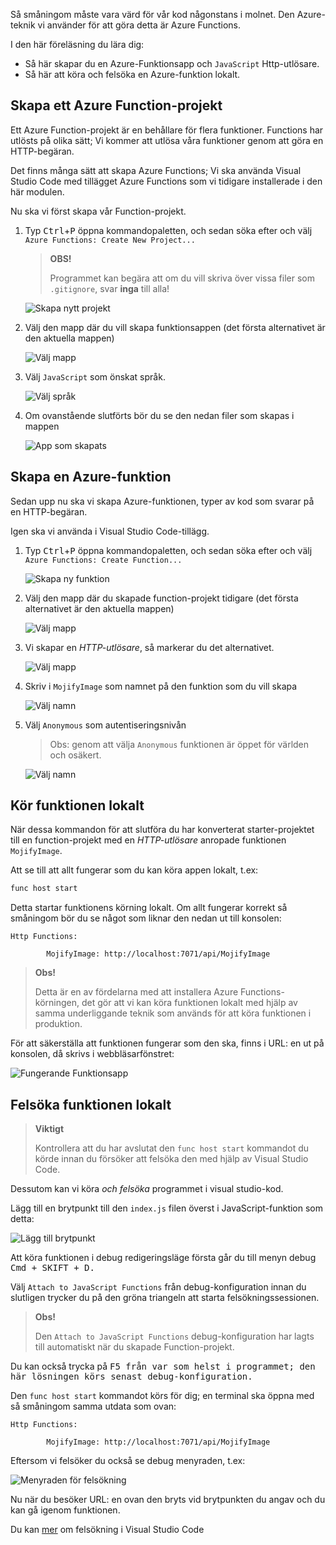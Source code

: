 Så småningom måste vara värd för vår kod någonstans i molnet. Den Azure-teknik vi använder för att göra detta är Azure Functions.

I den här föreläsning du lära dig:

- Så här skapar du en Azure-Funktionsapp och `JavaScript` Http-utlösare.
- Så här att köra och felsöka en Azure-funktion lokalt.

## <a name="create-an-azure-function-project"></a>Skapa ett Azure Function-projekt

Ett Azure Function-projekt är en behållare för flera funktioner. Functions har utlösts på olika sätt; Vi kommer att utlösa våra funktioner genom att göra en HTTP-begäran.

Det finns många sätt att skapa Azure Functions; Vi ska använda Visual Studio Code med tillägget Azure Functions som vi tidigare installerade i den här modulen.

Nu ska vi först skapa vår Function-projekt.

1. Typ <kbd>Ctrl</kbd>+<kbd>P</kbd> öppna kommandopaletten, och sedan söka efter och välj `Azure Functions: Create New Project...`

   > **OBS!**
   >
   > Programmet kan begära att om du vill skriva över vissa filer som `.gitignore`, svar **inga** till alla!

   ![Skapa nytt projekt](/media-drafts/7.create-new-project.png)

2. Välj den mapp där du vill skapa funktionsappen (det första alternativet är den aktuella mappen)

   ![Välj mapp](/media-drafts/7.select-folder.png)

3. Välj `JavaScript` som önskat språk.

   ![Välj språk](/media-drafts/7.select-language.png)

4. Om ovanstående slutförts bör du se den nedan filer som skapas i mappen

   ![App som skapats](/media-drafts/7.app-created.png)

## <a name="create-an-azure-function"></a>Skapa en Azure-funktion

Sedan upp nu ska vi skapa Azure-funktionen, typer av kod som svarar på en HTTP-begäran.

Igen ska vi använda i Visual Studio Code-tillägg.

1.  Typ <kbd>Ctrl</kbd>+<kbd>P</kbd> öppna kommandopaletten, och sedan söka efter och välj `Azure Functions: Create Function...`

    ![Skapa ny funktion](/media-drafts/7.create-function.png)

2.  Välj den mapp där du skapade function-projekt tidigare (det första alternativet är den aktuella mappen)

    ![Välj mapp](/media-drafts/7.select-current-project.png)

3.  Vi skapar en _HTTP-utlösare_, så markerar du det alternativet.

    ![Välj mapp](/media-drafts/7.select-trigger.png)

4.  Skriv i `MojifyImage` som namnet på den funktion som du vill skapa

    ![Välj namn](/media-drafts/7.choose-function-name.png)

5.  Välj `Anonymous` som autentiseringsnivån

    > Obs: genom att välja `Anonymous` funktionen är öppet för världen och osäkert.

    ![Välj namn](/media-drafts/7.choose-auth-level.png)

## <a name="run-the-function-locally"></a>Kör funktionen lokalt

När dessa kommandon för att slutföra du har konverterat starter-projektet till en function-projekt med en _HTTP-utlösare_ anropade funktionen `MojifyImage`.

Att se till att allt fungerar som du kan köra appen lokalt, t.ex:

```bash
func host start
```

Detta startar funktionens körning lokalt. Om allt fungerar korrekt så småningom bör du se något som liknar den nedan ut till konsolen:

```
Http Functions:

        MojifyImage: http://localhost:7071/api/MojifyImage
```

> **Obs!**
>
> Detta är en av fördelarna med att installera Azure Functions-körningen, det gör att vi kan köra funktionen lokalt med hjälp av samma underliggande teknik som används för att köra funktionen i produktion.

För att säkerställa att funktionen fungerar som den ska, finns i URL: en ut på konsolen, då skrivs i webbläsarfönstret:

![Fungerande Funktionsapp](/media-drafts/7.default-function-app-working.png)

## <a name="debug-the-function-locally"></a>Felsöka funktionen lokalt

> **Viktigt**
>
> Kontrollera att du har avslutat den `func host start` kommandot du körde innan du försöker att felsöka den med hjälp av Visual Studio Code.

Dessutom kan vi köra _och felsöka_ programmet i visual studio-kod.

Lägg till en brytpunkt till den `index.js` filen överst i JavaScript-funktion som detta:

![Lägg till brytpunkt](/media-drafts/7.add-breakpoint.png)

Att köra funktionen i debug redigeringsläge första går du till menyn debug <kbd>Cmd<kbd> + <kbd>SKIFT<kbd> + <kbd>D<kbd>.

Välj `Attach to JavaScript Functions` från debug-konfiguration innan du slutligen trycker du på den gröna triangeln att starta felsökningssessionen.

> **Obs!**
>
> Den `Attach to JavaScript Functions` debug-konfiguration har lagts till automatiskt när du skapade Function-projekt.

Du kan också trycka på <kbd>F5<kbd> från var som helst i programmet; den här lösningen körs senast debug-konfiguration.

Den `func host start` kommandot körs för dig; en terminal ska öppna med så småningom samma utdata som ovan:

```
Http Functions:

        MojifyImage: http://localhost:7071/api/MojifyImage
```

Eftersom vi felsöker du också se debug menyraden, t.ex:

![Menyraden för felsökning](/media-drafts/7.debug-menu-bar.png)

Nu när du besöker URL: en ovan den bryts vid brytpunkten du angav och du kan gå igenom funktionen.

<!-- TODO Find Link -->

Du kan [mer](https://code.visualstudio.com/docs/editor/debugging) om felsökning i Visual Studio Code
